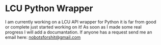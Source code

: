 # LCU Python Wrapper
I am currently working on a LCU API wrapper for Python it is far from good or complete just started working on it!
As soon as I made some real progress I will add a documantation. If anyone has a request send me an email here: nobotsforshit@gmail.com
